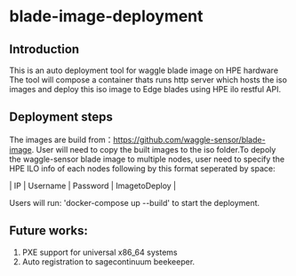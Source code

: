 # blade-image-deployment

## Introduction
This is an auto deployment tool for waggle blade image on HPE hardware
The tool will compose a container thats runs http server which hosts the iso images and deploy this iso image to Edge blades using HPE ilo restful API.
## Deployment steps
The images are build from：https://github.com/waggle-sensor/blade-image. User will need to copy the built images to the iso folder.To depoly the waggle-sensor blade image to multiple nodes, user need to specify the HPE ILO info of each nodes following by this format seperated by space:

| IP | Username | Password | ImagetoDeploy |

Users will run: 'docker-compose up --build' to start the deployment.
 
## Future works:
 1. PXE support for universal x86_64 systems
 2. Auto registration to sagecontinuum beekeeper.
 
 
